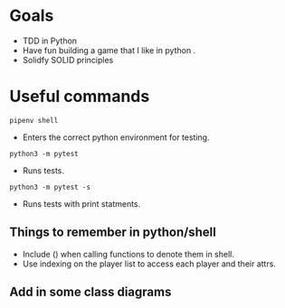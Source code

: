 # Goals
- TDD in Python
- Have fun building a game that I like in python .
- Solidfy SOLID principles

# Useful commands

```
pipenv shell
```
- Enters the correct python environment for testing.

```
python3 -m pytest 
```
- Runs tests.

```
python3 -m pytest -s 
```
- Runs tests with print statments.

## Things to remember in python/shell

- Include () when calling functions to denote them in shell.
- Use indexing on the player list to access each player and their attrs.

## Add in some class diagrams
